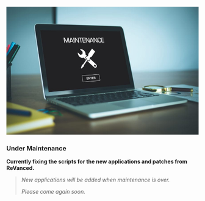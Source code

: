![](https://raw.githubusercontent.com/SCP-017/ReVanced-Download/main/assets/Website-Maintenance.jpg)

### Under Maintenance

**Currently fixing the scripts for the new applications and patches from ReVanced.**

> _New applications will be added when maintenance is over._
>
> _Please come again soon._

